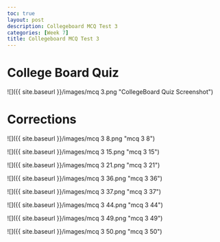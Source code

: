 ```yaml
---
toc: true
layout: post
description: Collegeboard MCQ Test 3
categories: [Week 7]
title: Collegeboard MCQ Test 3
---
```

# College Board Quiz 

![]({{ site.baseurl }}/images/mcq 3.png "CollegeBoard Quiz Screenshot")

# Corrections

![]({{ site.baseurl }}/images/mcq 3 8.png "mcq 3 8")

![]({{ site.baseurl }}/images/mcq 3 15.png "mcq 3 15")

![]({{ site.baseurl }}/images/mcq 3 21.png "mcq 3 21")

![]({{ site.baseurl }}/images/mcq 3 36.png "mcq 3 36")

![]({{ site.baseurl }}/images/mcq 3 37.png "mcq 3 37")

![]({{ site.baseurl }}/images/mcq 3 44.png "mcq 3 44")

![]({{ site.baseurl }}/images/mcq 3 49.png "mcq 3 49")

![]({{ site.baseurl }}/images/mcq 3 50.png "mcq 3 50")






